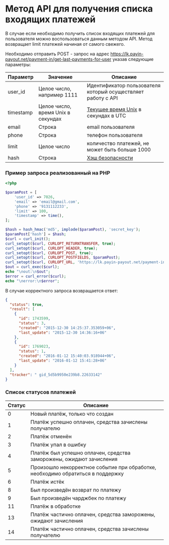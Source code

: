 # Метод API для получения списка входящих платежей

В случае если необходимо получить список входящих платежей для пользователя можно воспользоваться
данным методом API. Метод возвращает limit платежей начиная от самого свежего.

Необходимо отправить POST - запрос на адрес
https://lk.payin-payout.net/payment-in/get-last-payments-for-user указав следующие параметры:

|Параметр|Значение|Описание|
|---|---|---|
|user_id   | Целое число, например 1111   |Идентификатор пользователя который осуществляет работу с API   |
|timestamp   | Целое число, время Unix в секундах | [Текущее время Unix](calculate-hash.md#Метка-текущего-времени-в-параметрах) в секундах в UTC |
|email   | Строка  |email пользователя   |
|phone   | Строка  |телефон пользователя   |
|limit   | Целое число  |количество платежей, не может быть больше 1000   |
|hash   | Строка  |[Хэш безопасности](calculate-hash.md)   |

### Пример запроса реализованный на PHP

```php
<?php

$paramPost = [
    'user_id' => 7026,
    'email' => 'email@gmail.com',
    'phone' => '9131112233',
    'limit' => 100,
    'timestamp' => time(),
];

$hash = hash_hmac('md5', implode($paramPost), 'secret_key');
$paramPost['hash'] = $hash;
$curl = curl_init();
curl_setopt($curl, CURLOPT_RETURNTRANSFER, true);
curl_setopt($curl, CURLOPT_HEADER, true);
curl_setopt($curl, CURLOPT_POST, true);
curl_setopt($curl, CURLOPT_POSTFIELDS, $paramPost);
curl_setopt($curl, CURLOPT_URL, 'https://lk.payin-payout.net/payment-in/get-last-payments-for-user');
$out = curl_exec($curl);
echo "\nout:\n$out";
$error = curl_error($curl);
echo "\nerror:\n$error";
```

В случае корректного запроса возвращается ответ:

```json
{
  "status": true,
  "result": [
    {
      "id": 1743599,
      "status": 3,
      "created": "2015-12-30 14:25:37.353059+06",
      "last_update": "2015-12-30 14:36:16+06"
    },
    {
      "id": 1769023,
      "status": 1,
      "created": "2016-01-12 15:40:03.918944+06",
      "last_update": "2016-01-12 15:41:28+06"
    }
  ],
  "tracker": " gid_5d5b9950e239b8.22633142"
}
```

### Список статусов платежей

|Статус|Описание|
|---|---|
|0   | Новый платёж, только что создан
|1   |Платёж успешно оплачен, средства зачислены получателю
|2   |Платёж отменён
|3   |Платёж упал в ошибку
|4   |Платёж был успешно оплачен, средства заморожены, ожидают зачисления
|5   |Произошло некорректное событие при обработке, необходимо обратиться в поддержку
|6   |Платёж истёк
|8   |Был произведён возврат по платежу
|9   |Был произведён чарджбек по платежу
|11   |Платёж в обработке
|13   |Платёж частично оплачен, средства заморожены, ожидают зачисления
|14   |Платёж частично оплачен, средства зачислены получателю
